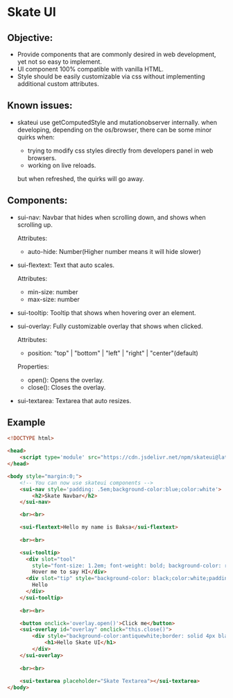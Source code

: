 # Skate UI

## Objective:
  - Provide components that are commonly desired in web development, yet not so easy to implement.
  - UI component 100% compatible with vanilla HTML.
  - Style should be easily customizable via css without implementing additional custom attributes.

## Known issues:
  - skateui use getComputedStyle and mutationobserver internally.
    when developing, depending on the os/browser, there can be some minor quirks when:
      - trying to modify css styles directly from developers panel in web browsers.
      - working on live reloads.
    
    but when refreshed, the quirks will go away.

## Components:

- sui-nav: Navbar that hides when scrolling down, and shows when scrolling up.
  
  Attributes:
    - auto-hide: Number(Higher number means it will hide slower)

- sui-flextext: Text that auto scales.
  
  Attributes:
    - min-size: number
    - max-size: number
  
- sui-tooltip: Tooltip that shows when hovering over an element.
- sui-overlay: Fully customizable overlay that shows when clicked.
  
  Attributes:
    - position: "top" | "bottom" | "left" | "right" | "center"(default)
  
  Properties:
    - open(): Opens the overlay.
    - close(): Closes the overlay.
   
- sui-textarea: Textarea that auto resizes.

## Example

```html
<!DOCTYPE html>

<head>
    <script type='module' src="https://cdn.jsdelivr.net/npm/skateui@latest/dist/skateui/skateui.esm.js"></script>
</head>

<body style="margin:0;">
    <!-- You can now use skateui components -->
    <sui-nav style='padding: .5em;background-color:blue;color:white'>
        <h2>Skate Navbar</h2>
    </sui-nav>

    <br><br>

    <sui-flextext>Hello my name is Baksa</sui-flextext>
    
    <br><br>

    <sui-tooltip>
      <div slot="tool"
        style="font-size: 1.2em; font-weight: bold; background-color: red;color:white;padding: .25em;cursor: pointer;">
        Hover me to say HI</div>
      <div slot="tip" style="background-color: black;color:white;padding:.5em;">
        Hello
      </div>
    </sui-tooltip>
    
    <br><br>

    <button onclick='overlay.open()'>Click me</button>
    <sui-overlay id="overlay" onclick="this.close()">
        <div style="background-color:antiquewhite;border: solid 4px black;padding:1em;">
            <h1>Hello Skate UI</h1>
        </div>
    </sui-overlay>
    
    <br><br>
    
    <sui-textarea placeholder="Skate Textarea"></sui-textarea>
</body>